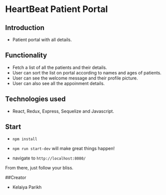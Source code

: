 # HeartBeat Patient Portal

## Introduction
* Patient portal with all details.

## Functionality

* Fetch a list of all the patients and their details.
* User can sort the list on portal according to names and ages of patients.
* User can see the welcome message and their profile picture.
* User can also see all the appoinment details.

## Technologies used

* React, Redux, Express, Sequelize and Javascript.

## Start

* `npm install`

* `npm run start-dev` will make great things happen!

* navigate to `http://localhost:8080/`

From there, just follow your bliss.

##Creator
* Kelaiya Parikh